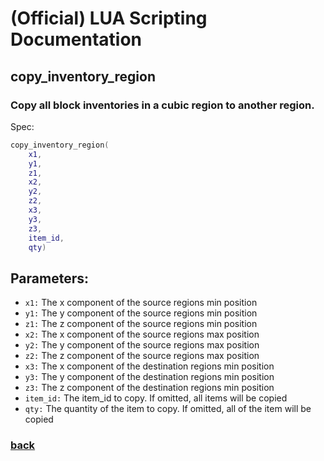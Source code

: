 
# (Official) LUA Scripting Documentation

## copy_inventory_region

### Copy all block inventories in a cubic region to another region.

Spec:
```lua
copy_inventory_region(
	x1,
	y1,
	z1,
	x2,
	y2,
	z2,
	x3,
	y3,
	z3,
	item_id,
	qty)
```
## Parameters:
- `x1:` The x component of the source regions min position
- `y1:` The y component of the source regions min position
- `z1:` The z component of the source regions min position
- `x2:` The x component of the source regions max position
- `y2:` The y component of the source regions max position
- `z2:` The z component of the source regions max position
- `x3:` The x component of the destination regions min position
- `y3:` The y component of the destination regions min position
- `z3:` The z component of the destination regions min position
- `item_id:` The item_id to copy. If omitted, all items will be copied
- `qty:` The quantity of the item to copy. If omitted, all of the item will be copied

### [back](../inventory)
